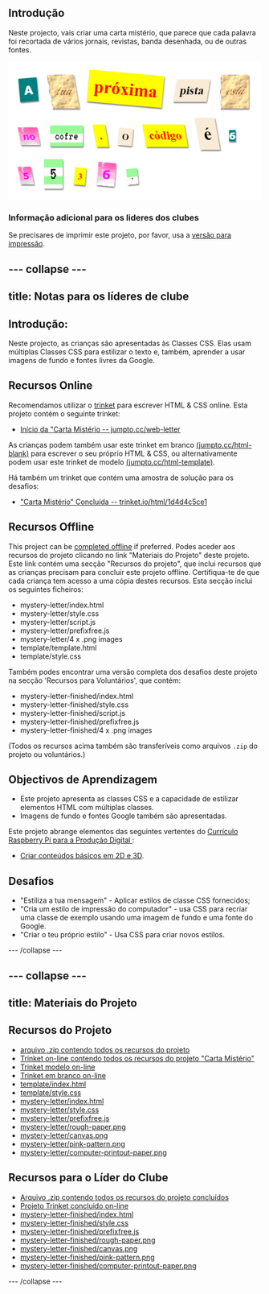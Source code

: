 ## Introdução

Neste projecto, vais criar uma carta mistério, que parece que cada palavra foi recortada de vários jornais, revistas, banda desenhada, ou de outras fontes.

![captura de ecrã](images/letter-final.png)

### Informação adicional para os lideres dos clubes

Se precisares de imprimir este projeto, por favor, usa a [versão para impressão](https://projects.raspberrypi.org/en/projects/mystery-letter/print).

## \--- collapse \---

## title: Notas para os líderes de clube

## Introdução:

Neste projecto, as crianças são apresentadas às Classes CSS. Elas usam múltiplas Classes CSS para estilizar o texto e, também, aprender a usar imagens de fundo e fontes livres da Google.

## Recursos Online

Recomendamos utilizar o [trinket](https://trinket.io/) para escrever HTML & CSS online. Esta projeto contém o seguinte trinket:

* [Início da "Carta Mistério -- jumpto.cc/web-letter](http://jumpto.cc/web-letter)

As crianças podem também usar este trinket em branco [(jumpto.cc/html-blank)](http://jumpto.cc/html-blank) para escrever o seu próprio HTML & CSS, ou alternativamente podem usar este trinket de modelo [(jumpto.cc/html-template)](http://jumpto.cc/html-template).

Há também um trinket que contém uma amostra de solução para os desafios:

* ["Carta Mistério" Concluída -- trinket.io/html/1d4d4c5ce1](https://trinket.io/html/1d4d4c5ce1)

## Recursos Offline

This project can be [completed offline](https://rpf.io/html-offline) if preferred. Podes aceder aos recursos do projeto clicando no link "Materiais do Projeto" deste projeto. Este link contém uma secção "Recursos do projeto", que inclui recursos que as crianças precisam para concluir este projeto offline. Certifiqua-te de que cada criança tem acesso a uma cópia destes recursos. Esta secção inclui os seguintes ficheiros:

* mystery-letter/index.html
* mystery-letter/style.css
* mystery-letter/script.js
* mystery-letter/prefixfree.js
* mystery-letter/4 x .png images
* template/template.html
* template/style.css

Também podes encontrar uma versão completa dos desafios deste projeto na secção 'Recursos para Voluntários', que contém:

* mystery-letter-finished/index.html
* mystery-letter-finished/style.css
* mystery-letter-finished/script.js
* mystery-letter-finished/prefixfree.js
* mystery-letter-finished/4 x .png images

(Todos os recursos acima também são transferíveis como arquivos `.zip` do projeto ou voluntários.)

## Objectivos de Aprendizagem

* Este projeto apresenta as classes CSS e a capacidade de estilizar elementos HTML com múltiplas classes.
* Imagens de fundo e fontes Google também são apresentadas. 

Este projeto abrange elementos das seguintes vertentes do [ Currículo Raspberry Pi para a Produção Digital ](http://rpf.io/curriculum):

* [Criar conteúdos básicos em 2D e 3D](https://www.raspberrypi.org/curriculum/design/creator).

## Desafios

* "Estiliza a tua mensagem" - Aplicar estilos de classe CSS fornecidos;
* "Cria um estilo de impressão do computador" - usa CSS para recriar uma classe de exemplo usando uma imagem de fundo e uma fonte do Google. 
* "Criar o teu próprio estilo" - Usa CSS para criar novos estilos.

\--- /collapse \---

## \--- collapse \---

## title: Materiais do Projeto

## Recursos do Projeto

* [arquivo .zip contendo todos os recursos do projeto](https://rpf.io/p/en/mystery-letter-go)
* [Trinket on-line contendo todos os recursos do projeto "Carta Mistério"](http://jumpto.cc/web-letter)
* [Trinket modelo on-line](http://jumpto.cc/trinket-template)
* [Trinket em branco on-line](http://jumpto.cc/trinket-blank)
* [template/index.html](resources/template-index.html)
* [template/style.css](resources/template-style.css)
* [mystery-letter/index.html](resources/mystery-letter-index.html)
* [mystery-letter/style.css](resources/mystery-letter-style.css)
* [mystery-letter/prefixfree.js](resources/mystery-letter-prefixfree.js)
* [mystery-letter/rough-paper.png](resources/mystery-letter-rough-paper.png)
* [mystery-letter/canvas.png](resources/mystery-letter-canvas.png)
* [mystery-letter/pink-pattern.png](resources/mystery-letter-pink-pattern.png)
* [mystery-letter/computer-printout-paper.png](resources/mystery-letter-computer-printout-paper.png)

## Recursos para o Líder do Clube

* [Arquivo .zip contendo todos os recursos do projeto concluídos](https://rpf.io/p/en/mystery-letter-go)
* [Projeto Trinket concluido on-line](https://trinket.io/html/1d4d4c5ce1)
* [mystery-letter-finished/index.html](resources/mystery-letter-finished-index.html)
* [mystery-letter-finished/style.css](resources/mystery-letter-finished-style.css)
* [mystery-letter-finished/prefixfree.js](resources/mystery-letter-finished-prefixfree.js)
* [mystery-letter-finished/rough-paper.png](resources/mystery-letter-finished-rough-paper.png)
* [mystery-letter-finished/canvas.png](resources/mystery-letter-finished-canvas.png)
* [mystery-letter-finished/pink-pattern.png](resources/mystery-letter-finished-pink-pattern.png)
* [mystery-letter-finished/computer-printout-paper.png](resources/mystery-letter-finished-computer-printout-paper.png)

\--- /collapse \---